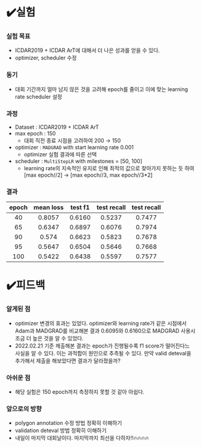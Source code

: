 # ✔️실험
### 실험 목표

- ICDAR2019 + ICDAR ArT에 대해서 더 나은 성과를 얻을 수 있다.
- optimizer, scheduler 수정

### 동기

- 대회 기간까지 얼마 남지 않은 것을 고려해 epoch를 줄이고 이에 맞는 learning rate scheduler 설정

### 과정

- Dataset : ICDAR2019 + ICDAR ArT
- max epoch : 150
  - 대회 직전 종료 시점을 고려하여 200 → 150
- optimizer : `MADGRAD` with start learning rate 0.001
  - optimizer 실험 결과에 따른 선택
- scheduler : `MultiStepLR` with milestones = [50, 100]
  - learning rate의 지속적인 유지로 인해 최적의 값으로 찾아가지 못하는 듯 하여 [max epoch//2] → [max epoch//3, max epoch//3\*2]


### 결과

|epoch|mean loss|test f1|test recall|test recall|
|:-:|:-:|:-:|:-:|:-:|
|40|0.8057|0.6160|0.5237|0.7477|
|65|0.6347|0.6897|0.6076|0.7974|
|90|0.574|0.6623|0.5823|0.7678|
|95|0.5647|0.6504|0.5646|0.7668|
|100|0.5422|0.6438|0.5597|0.7577|
# ✔️피드백
### 알게된 점

- optimizer 변경의 효과는 있었다. optimizer와 learning rate가 같은 시점에서 Adam과 MADGRAD를 비교해본 결과 0.6095와 0.6160으로 MADGRAD 사용시 조금 더 높은 것을 알 수 있었다.
- 2022.02.21 기준 제출해본 결과는 epoch가 진행될수록 f1 score가 떨어진다느 사실을 알 수 있다. 이는 과적합이 원인으로 추측될 수 있다. 만약 valid deteval을 추가해서 제출을 해보았다면 결과가 달라졌을까?

### 아쉬운 점

- 해당 실험은 150 epoch까지 측정하지 못할 것 같아 아쉽다.


### 앞으로의 방향
- polygon annotation 수정 방법 정확히 이해하기
- validation deteval 방법 정확히 이해하기
- 내일이 마지막 대회날이다. 마지막까지 최선을 다하자!!🔥🔥🔥🔥

